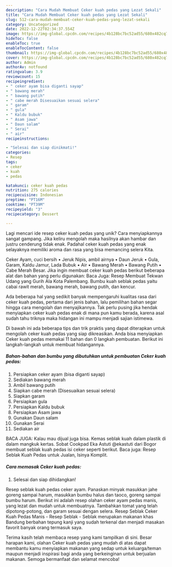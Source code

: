```yaml
---
description: "Cara Mudah Membuat Ceker kuah pedas yang Lezat Sekali"
title: "Cara Mudah Membuat Ceker kuah pedas yang Lezat Sekali"
slug: 512-cara-mudah-membuat-ceker-kuah-pedas-yang-lezat-sekali
category: Uncategorized
date: 2022-12-22T02:34:37.554Z
image: https://img-global.cpcdn.com/recipes/4b128bc7bc52ad55/680x482cq70/ceker-kuah-pedas-foto-resep-utama.jpg
hideToc: false
enableToc: true
enableTocContent: false
thumbnail: https://img-global.cpcdn.com/recipes/4b128bc7bc52ad55/680x482cq70/ceker-kuah-pedas-foto-resep-utama.jpg
cover: https://img-global.cpcdn.com/recipes/4b128bc7bc52ad55/680x482cq70/ceker-kuah-pedas-foto-resep-utama.jpg
author: Admin
authorAv: notfound
ratingvalue: 3.9
reviewcount: 15
recipeingredient:
- " ceker ayam bisa diganti sayap"
- " bawang merah"
- " bawang putih"
- " cabe merah Disesuaikan sesuai selera"
- " garam"
- " gula"
- " Kaldu bubuk"
- " Asam jawa"
- " Daun salam"
- " Serai"
- " air"
recipeinstructions:

- "Selesai dan siap dinikmati!"
categories:
- Resep
tags:
- ceker
- kuah
- pedas

katakunci: ceker kuah pedas 
nutrition: 275 calories
recipecuisine: Indonesian
preptime: "PT16M"
cooktime: "PT39M"
recipeyield: "3"
recipecategory: Dessert

---
```





Lagi mencari ide resep ceker kuah pedas yang unik? Cara menyiapkannya sangat gampang. Jika keliru mengolah maka hasilnya akan hambar dan justru cenderung tidak enak. Padahal ceker kuah pedas yang enak selayaknya memiliki aroma dan rasa yang bisa memancing selera Kita.





Ceker Ayam, cuci bersih • Jeruk Nipis, ambil airnya • Daun Jeruk • Gula, Garam, Kaldu Jamur, Lada Bubuk • Air • Bawang Merah • Bawang Putih • Cabe Merah Besar. Jika ingin membuat ceker kuah pedas berikut beberapa alat dan bahan yang perlu digunakan: Baca Juga: Resep Membuat Tekwan Udang yang Gurih Ala Kota Palembang. Bumbu kuah seblak pedas yaitu cabai rawit merah, bawang merah, bawang putih, dan kencur.

Ada beberapa hal yang sedikit banyak mempengaruhi kualitas rasa dari ceker kuah pedas, pertama dari jenis bahan, lalu pemilihan bahan segar hingga cara mengolah dan menyajikannya. Tak perlu pusing jika hendak menyiapkan ceker kuah pedas enak di mana pun kamu berada, karena asal sudah tahu triknya maka hidangan ini mampu menjadi sajian istimewa.






Di bawah ini ada beberapa tips dan trik praktis yang dapat diterapkan untuk mengolah ceker kuah pedas yang siap dikreasikan. Anda bisa menyiapkan Ceker kuah pedas memakai 11 bahan dan 0 langkah pembuatan. Berikut ini langkah-langkah untuk membuat hidangannya.

<!--inarticleads1-->

##### Bahan-bahan dan bumbu yang dibutuhkan untuk pembuatan Ceker kuah pedas:

1. Persiapkan  ceker ayam (bisa diganti sayap)
1. Sediakan  bawang merah
1. Ambil  bawang putih
1. Siapkan  cabe merah (Disesuaikan sesuai selera)
1. Siapkan  garam
1. Persiapkan  gula
1. Persiapkan  Kaldu bubuk
1. Persiapkan  Asam jawa
1. Gunakan  Daun salam
1. Gunakan  Serai
1. Sediakan  air


BACA JUGA: Kalau mau dijual juga bisa. Kemas seblak kuah dalam plastik di dalam mangkuk kertas. Sobat Cookpad Eka Astuti @ekastuti dari Bogor membuat seblak kuah pedas isi ceker seperti berikut. Baca juga: Resep Seblak Kuah Pedas untuk Jualan, Isinya Komplit. 

<!--inarticleads2-->

##### Cara memasak Ceker kuah pedas:


1. Selesai dan siap dihidangkan!

Resep seblak kuah pedas ceker ayam. Panaskan minyak masukkan jahe goreng sampai harum, masukkan bumbu halus dan taoco, goreng sampai bumbu harum. Berikut ini adalah resep olahan ceker ayam pedas manis, yang lezat dan mudah untuk membuatnya. Tambahkan tomat yang telah dipotong-potong, dan garam sesuai dengan selera. Resep Seblak Ceker Kuah Pedas Manis - Resep Seblak - Seblak merupakan makanan khas Bandung berbahan tepung kanji yang sudah terkenal dan menjadi masakan favorit banyak orang termasuk saya. 

Terima kasih telah membaca resep yang kami tampilkan di sini. Besar harapan kami, olahan Ceker kuah pedas yang mudah di atas dapat membantu kamu menyiapkan makanan yang sedap untuk keluarga/teman maupun menjadi inspirasi bagi anda yang berkeinginan untuk berjualan makanan. Semoga bermanfaat dan selamat mencoba!
